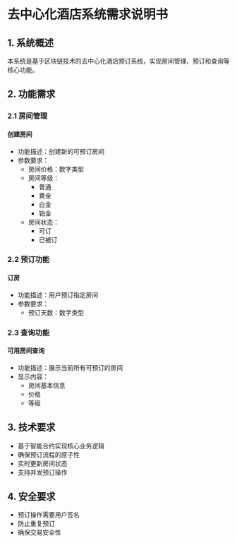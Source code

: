 # 去中心化酒店系统需求说明书

## 1. 系统概述

本系统是基于区块链技术的去中心化酒店预订系统，实现房间管理、预订和查询等核心功能。

## 2. 功能需求

### 2.1 房间管理

#### 创建房间
- 功能描述：创建新的可预订房间
- 参数要求：
  - 房间价格：数字类型
  - 房间等级：
    - 普通
    - 黄金
    - 白金
    - 铂金
  - 房间状态：
    - 可订
    - 已被订

### 2.2 预订功能

#### 订房
- 功能描述：用户预订指定房间
- 参数要求：
  - 预订天数：数字类型

### 2.3 查询功能

#### 可用房间查询
- 功能描述：展示当前所有可预订的房间
- 显示内容：
  - 房间基本信息
  - 价格
  - 等级

## 3. 技术要求

- 基于智能合约实现核心业务逻辑
- 确保预订流程的原子性
- 实时更新房间状态
- 支持并发预订操作

## 4. 安全要求

- 预订操作需要用户签名
- 防止重复预订
- 确保交易安全性 